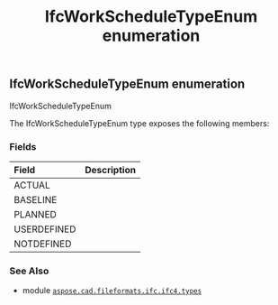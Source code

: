 ﻿---
title: IfcWorkScheduleTypeEnum enumeration
second_title: Aspose.CAD for Python via .NET API References
description: 
type: docs
weight: 3980
url: /python-net/aspose.cad.fileformats.ifc.ifc4.types/ifcworkscheduletypeenum/
is_root: false
---

## IfcWorkScheduleTypeEnum enumeration

IfcWorkScheduleTypeEnum



The IfcWorkScheduleTypeEnum type exposes the following members:

### Fields
| Field | Description |
| :- | :- |
| ACTUAL |  |
| BASELINE |  |
| PLANNED |  |
| USERDEFINED |  |
| NOTDEFINED |  |



### See Also
* module [`aspose.cad.fileformats.ifc.ifc4.types`](..)
